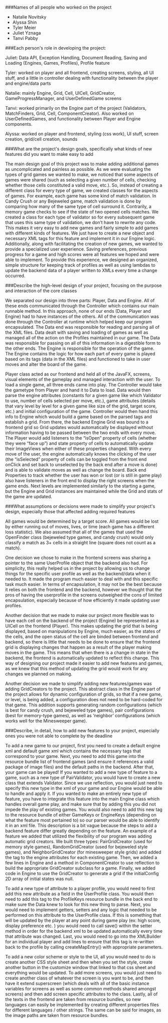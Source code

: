 ###Names of all people who worked on the project
* Natalie Novitsky
* Alyssa Shin
* Tyler Meier
* Juliet Yznaga
* Tanvi Pabby

###Each person's role in developing the project:

Juliet: Data API, Exception Handling, Document Reading, Saving and Loading (Engines, Games, Profiles), Profile feature

Tyler: worked on player and all frontend, creating screens, styling, all UI stuff, and a little in controller dealing with functionality between the player and engine/data parts

Natalie: mainly Engine, Grid, Cell, UICell, GridCreator, GameProgressManager, and UserDefinedGame screens

Tanvi: worked primarily on the Engine part of the project (Validators, MatchFinders, Grid, Cell, ComponentCreator). Also worked on UserDefinedGames, and functionality between Player and Engine components.

Alyssa: worked on player and frontend, styling (css work), UI stuff, screen creation, grid/cell creation, sounds 

###What are the project's design goals, specifically what kinds of new features did you want to make easy to add

The main design goal of this project was to make adding additional games as uncomplicated and painless as possible. As we were evaluating the types of grid games we wanted to make, we noticed that some aspects of games were shared (such as selecting a given number of cells, checking whether those cells constituted a valid move, etc.). So, instead of creating a different class for every type of game, we created classes for the aspects of games. For example, each game has some kind of match validation. In Candy Crush or any Bejeweled game, match validation is done by comparing how many of the same type of cell surround it. Contrarily, a memory game checks to see if the state of two opened cells matches. We created a class for each type of validator so for every subsequent game that uses this same type of validation, we don’t have to rewrite any code. This makes it very easy to add new games and fairly simple to add games with different kinds of features. We just have to create a new object and necessary XML tags for this feature and implement it in our Engine logic. Additionally, along with facilitating the creation of new games, we wanted to provide a specialized user experience. Saving preferences, previous progress for a game and high scores were all features we hoped and were able to implement. To provide this experience, we designed an organized, simple structure for keeping track of profiles as well as using lambdas to update the backend data of a player written to XMLs every time a change occurred. 

###Describe the high-level design of your project, focusing on the purpose and interaction of the core classes

We separated our design into three parts: Player, Data and Engine. All of these ends communicated through the Controller which contains our main runnable method. In this approach, none of our ends (Data, Player and Engine) had to have instances of the others. All of the communication was done through the Controller at runtime which helped keep our program encapsulated. The Data end was responsible for reading and parsing all of the XML files. Data dealt with saving and loading of games as well as managed all of the action on the Profiles maintained in our game. The Data was responsible for passing on all of this information in a digestible form to the other ends. The Engine is responsible for the operation of the game. The Engine contains the logic for how each part of every game is played based on its tags (data in the XML files) and functioned to take in user moves and alter the board of the game.

Player class acted as our frontend and held all of the JavaFX, screens, visual elements of the gameplay and managed interaction with the user. To load a single game, all three ends came into play. The Controller would take the gametype from Player and hand it to Data to load. Data would then parse the engine attributes (constants for a given game like which Validator to use, number of cells selected per move, etc.), game attributes (details that vary level by level for a given game like size of the grid, target score, etc.) and initial configuration of the game. Controller would then hand this info to Engine which would build a game based on the parsed tags and establish a grid. From there, the backend Engine Grid was bound to a frontend grid so Grid updates would automatically be displayed without information having to be passed between the two ends with every move. The Player would add listeners to the “isOpen” property of cells (whether they were “face up”) and state property of cells to automatically update their ImageViews when either of these properties changed. With every move of the user, the engine automatically knows the clicking of the user (the “isSelected” property of cells can be toggled from the front end onClick and set back to unselected by the back end after a move is done) and is able to validate moves as well as change the board. Back end Properties to track whether the user has won or lost (or is still in game play) also have listeners in the front end to display the right screens when the game ends. Next levels are implemented similarly to the starting a game, but the Engine and Grid instances are maintained while the Grid and stats of the game are updated.

###What assumptions or decisions were made to simplify your project's design, especially those that affected adding required features

All games would be determined by a target score. All games would be lost by either running out of moves, lives, or time (each game has a different loss statistic). We also assumed that all of the games that used the OpenFinder class (bejeweled type games, and candy crush) would only classify a match as 3+ cells in a straight line (square does not count as a match).

One decision we chose to make in the frontend screens was sharing a pointer to the same UserProfile object that the backend also had. For simplicity, this really helped us in the project by allowing us to change things for the specific user profile as well as the backend/data when it needed to. It made the program much  easier to deal with and this specific task much easier. In terms of encapsulation, it may  not be the best  because it relies on both the frontend and the backend, however we thought that the pros of having the userprofile in the screens outweighed the cons of limited encapsulation, especially because of how efficiently it made updating user profiles.

Another decision that we made to make our project more flexible was to have each cell on the backend of the project (Engine) be represented as a UICell on the frontend (Player). This makes updating the grid that is being displayed, based on manipulations by Engine, much easier, as the states of the cells, and the open status of the cell are binded between frontend and backend, so there is little that needs to be done to ensure that the frontend grid is displaying changes that happen as a result of the player making moves in the game. This means that when there is a change in state in the backend, the frontend is automatically updated to reflect this change. This way of designing our project made it easier to add new features and games, as we knew that this method of updating the grid would work for any changes we planned on making.

Another decision we made to simplify adding new features/games was adding GridCreators to the project. This abstract class in the Engine part of the project allows for dynamic configuration of grids, so that if a new game, or level, is being added, a configuration does not need to be hard-coded for that game. This addition supports generating random configurations (which is best for candy crush, and bejeweled type games), pair configurations (best for memory-type games), as well as ‘neighbor’ configurations (which works well for the Minesweeper game).

###Describe, in detail, how to add new features to your project, especially ones you were not able to complete by the deadline

To add a new game to our project, first you need to create a default engine xml and default game xml which contains the necessary tags that correspond to your game. Next, you need to add this game into the resource bundle list of frontend games (and ensure it references a valid package of image files) and the default paths in the backend. After that, your game can be played! If you wanted to add a new type of feature to a game, such as a new type of PairValidator, you would have to create a new class that extends Validator. Since we use reflection, you would just need to specify this new type in the xml of your game and our Engine would be able to handle and apply it. If you wanted to make an entirely new type of feature, you have to integrate this feature into the main Engine class which handles overall game play, and make sure that by adding this you did not impede the play of existing games. You would also need to add this new tag to the resource bundle of either GameKeys or EngineKeys (depending on what the feature most pertained to) so our parser would be able to identify it in an xml file. This description is a bit vague because the steps to add a backend feature differ greatly depending on the feature. An example of a feature we added that utilized the flexibility of our program was adding automatic grid creators. We built three types: PairGridCreator (used for memory style games), RandomGridCreator (used for bejeweled style games), and NeighborGridCreator (for minesweeper style grids) and added the tag <GridCreator> to the engine attributes for each existing game. Then, we added a few lines in Engine and a method in ComponentCreator to use reflection to build the appropriate GridCreator subclass for a game. Finally, we added code in Engine to use the GridCreator to generate a grid if the initialConfig 2D array of initial states was null. 

To add a new type of attribute to a player profile, you would need to first add this new attribute as a field in the UserProfile class. You would then need to add this tag to the ProfileKeys resource bundle in the back end to make sure the Data knew to look for this new thing to parse. Next, you would need to implement getters, setters and any logic that needed to be performed on this attribute to the UserProfile class. If this is something that will be updated by the player at any point during game play (ex: high score, display preference etc. ) you would need to call save() within the setter method in order for the backend xml to be updated automatically every time that attribute was changed. Last, you would need to go into the XMLBuilder for an individual player and add lines to ensure that this tag is re-written back to the profile by calling createMapEntry() with appropriate parameters.

To  add a new color scheme or style to the UI, all you would need to do is create another CSS style sheet and then when you set the style, create another button in the  customize window that linked to that css sheet and everything would be updated. To add more screens, you would just need to create another class of whatever the screen is you want to be, and then have it extend superscreen (which deals with all of the basic instance variables for screens as well as some common methods shared amongst screens) and then add screen specific attributes to the class. Lastly, all of the texts in the frontend are taken from resource bundles, so new languages can easily be implemented by creating different properties files for different languages / other strings. The same can be said for images, as the image paths are taken from resource bundles.

